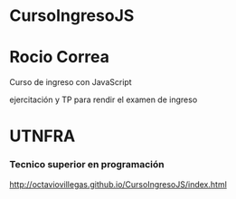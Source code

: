 # CursoIngresoJS
# Rocio Correa
Curso de ingreso con JavaScript

ejercitación y TP para rendir el examen de ingreso 
<h1>UTNFRA</h1>
<h3>Tecnico superior en programación</h3>


http://octaviovillegas.github.io/CursoIngresoJS/index.html

